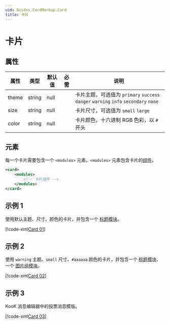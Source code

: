 ```yaml
---
uid: Guides.CardMarkup.Card
title: 卡片
---
```


# 卡片

## 属性

| 属性 |  类型| 默认值 | 必需 | 说明 |
| --- | --- | --- | --- | --- |
| theme | string | null | | 卡片主题，可选值为 `primary` `success` `danger` `warning` `info` `secondary` `none` |
| size | string | null | | 卡片尺寸，可选值为 `small` `large` |
| color | string | null | | 卡片颜色，十六进制 RGB 色彩，以 `#` 开头 |

## 元素

每一个卡片需要包含一个 `<modules>` 元素，`<modules>` 元素包含卡片的[组件](modules.md)。

```xml
<card>
    <modules>
        <!-- 卡片组件 -->
    </modules>
</card>
```

## 示例 1

使用默认主题、尺寸、颜色的卡片，并包含一个 [标题模块](modules.md#标题-header)。

[!code-xml[Card 01](samples/card/sample-01.xml)]

## 示例 2

使用 `warning` 主题、`small` 尺寸、`#aaaaaa` 颜色的卡片，并包含一个 [标题模块](modules.md#标题-header)、一个 [图片组模块](modules.md#图片组-images)。

[!code-xml[Card 02](samples/card/sample-02.xml)]

## 示例 3

KooK 消息编辑器中的投票消息模版。

[!code-xml[Card 03](samples/card/sample-03.xml)]
